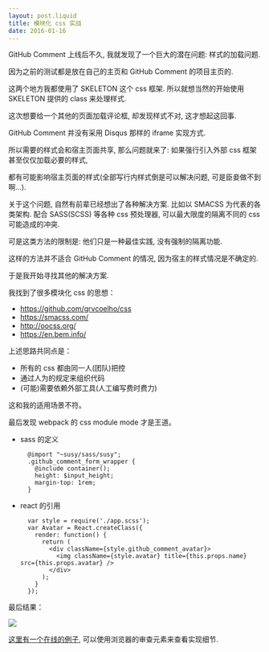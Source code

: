```yaml
---
layout: post.liquid
title: 模块化 css 实战
date: 2016-01-16
---
```


GitHub Comment 上线后不久, 我就发现了一个巨大的潜在问题: 样式的加载问题.

因为之前的测试都是放在自己的主页和 GitHub Comment 的项目主页的.

这两个地方我都使用了 SKELETON 这个 css 框架. 所以就想当然的开始使用 SKELETON 提供的 class 来处理样式.

这次想要给一个其他的页面加载评论框, 却发现样式不对, 这才想起这回事.

GitHub Comment 并没有采用 Disqus 那样的 iframe 实现方式.

所以需要的样式会和宿主页面共享, 那么问题就来了: 如果强行引入外部 css 框架甚至仅仅加载必要的样式,

都有可能影响宿主页面的样式(全部写行内样式倒是可以解决问题, 可是臣妾做不到啊...).

关于这个问题, 自然有前辈已经想出了各种解决方案. 比如以 SMACSS 为代表的各类架构.
配合 SASS(SCSS) 等各种 css 预处理器, 可以最大限度的隔离不同的 css 可能造成的冲突.

可是这类方法的限制是: 他们只是一种最佳实践, 没有强制的隔离功能.

这样的方法并不适合 GitHub Comment 的情况, 因为宿主的样式情况是不确定的.

于是我开始寻找其他的解决方案.

我找到了很多模块化 css 的思想：

- https://github.com/grvcoelho/css
- https://smacss.com/
- http://oocss.org/
- https://en.bem.info/

上述思路共同点是：

- 所有的 css 都由同一人(团队)把控
- 通过人为的规定来组织代码
- (可能)需要依赖外部工具(人工编写费时费力)

这和我的适用场景不符。

最后发现 webpack 的 css module mode 才是王道。

- sass 的定义

        @import "~susy/sass/susy";
        .github_comment_form_wrapper {
          @include container();
          height: $input_height;
          margin-top: 1rem;
        }

- react 的引用

        var style = require('./app.scss');
        var Avatar = React.createClass({
          render: function() {
            return (
              <div className={style.github_comment_avatar}>
                <img className={style.avatar} title={this.props.name} src={this.props.avatar} />
              </div>
            );
          }
        });

最后结果：

![](http://www.songofcode.com/sliders/assets/images/opensource-times/react-modular-css.png)

[这里有一个在线的例子](http://www.songofcode.com/how-to-learn-emacs-chinese-edition/), 可以使用浏览器的审查元素来查看实现细节.


<div id="github-comments"></div>
<script src="https://cdn.rawgit.com/teddy-ma/github-comment/v1.0.1/client/github-comment.js"
  id="github-comment" data-username="teddy-ma"
  data-repo="github-comment" data-page-id="3">
</script>
